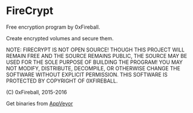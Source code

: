 # FireCrypt

Free encryption program by 0xFireball.

Create encrypted volumes and secure them.


NOTE:
FIRECRYPT IS NOT OPEN SOURCE! THOUGH THIS PROJECT WILL REMAIN FREE AND THE SOURCE REMAINS PUBLIC, THE SOURCE MAY BE USED FOR THE SOLE PURPOSE OF BUILDING THE PROGRAM! YOU MAY NOT MODIFY, DISTRIBUTE, DECOMPILE, OR OTHERWISE CHANGE THE SOFTWARE WITHOUT EXPLICIT PERMISSION. THIS SOFTWARE IS PROTECTED BY COPYRIGHT OF 0XFIREBALL.

(C) 0xFireball, 2015-2016

Get binaries from [AppVeyor](https://ci.appveyor.com/project/0xFireball/firecrypt)
